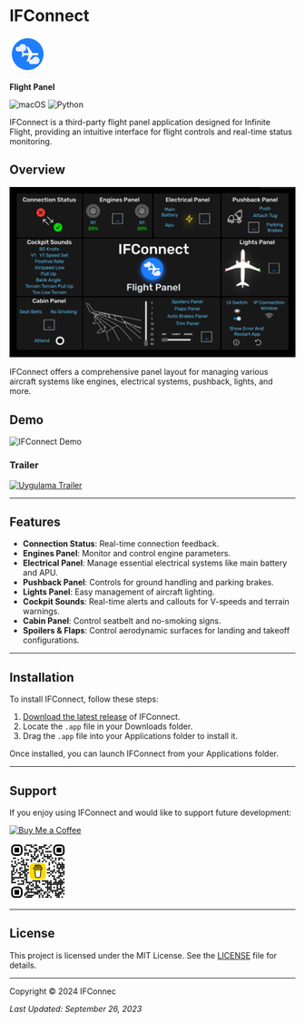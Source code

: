 # **IFConnect**

<img src="Images/IFConnect_logo.png" alt="App Icon" width="64" height="64">

**Flight Panel**

![macOS](https://img.shields.io/badge/mac%20os-000000?style=for-the-badge&logo=macos&logoColor=F0F0F0)
![Python](https://img.shields.io/badge/python-3776AB?style=for-the-badge&logo=python&logoColor=white)

IFConnect is a third-party flight panel application designed for Infinite Flight, providing an intuitive interface for flight controls and real-time status monitoring.

## Overview

![IFConnect Layout](Images/IFConnect-Grid-Schema.jpg)

IFConnect offers a comprehensive panel layout for managing various aircraft systems like engines, electrical systems, pushback, lights, and more.

## Demo

![IFConnect Demo](Images/IFConnect-demo.gif)

### Trailer

[![Uygulama Trailer](https://img.youtube.com/vi/3jwPE93IAsc/maxresdefault.jpg)](https://youtu.be/3jwPE93IAsc?si=IFm4ElBwNekXDAif)

---

## Features

- **Connection Status**: Real-time connection feedback.
- **Engines Panel**: Monitor and control engine parameters.
- **Electrical Panel**: Manage essential electrical systems like main battery and APU.
- **Pushback Panel**: Controls for ground handling and parking brakes.
- **Lights Panel**: Easy management of aircraft lighting.
- **Cockpit Sounds**: Real-time alerts and callouts for V-speeds and terrain warnings.
- **Cabin Panel**: Control seatbelt and no-smoking signs.
- **Spoilers & Flaps**: Control aerodynamic surfaces for landing and takeoff configurations.

---

## Installation

To install IFConnect, follow these steps:

1. [Download the latest release](https://github.com/brk-ozs11/Mac-Circle/releases/latest) of IFConnect.
2. Locate the `.app` file in your Downloads folder.
3. Drag the `.app` file into your Applications folder to install it.

Once installed, you can launch IFConnect from your Applications folder.

---

## Support

If you enjoy using IFConnect and would like to support future development:

[![Buy Me a Coffee](https://www.buymeacoffee.com/assets/img/guidelines/download-assets-2.svg)](https://www.buymeacoffee.com/berkozus117)

<img src="images/bmc_qr.png" alt="QR Code" width="100">

---

## License

This project is licensed under the MIT License. See the [LICENSE](LICENSE) file for details.

---

Copyright © 2024 IFConnec

_Last Updated: September 26, 2023_
